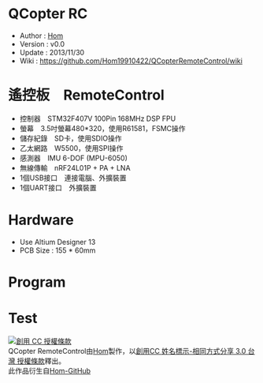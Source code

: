 QCopter RC
========
* Author      : [Hom](https://github.com/Hom19910422)
* Version     : v0.0
* Update      : 2013/11/30
* Wiki        : https://github.com/Hom19910422/QCopterRemoteControl/wiki

遙控板　RemoteControl
========
* 控制器　STM32F407V 100Pin 168MHz DSP FPU
* 螢幕　3.5吋螢幕480*320，使用R61581，FSMC操作
* 儲存紀錄　SD卡，使用SDIO操作
* 乙太網路　W5500，使用SPI操作
* 感測器　IMU 6-DOF (MPU-6050)
* 無線傳輸　nRF24L01P + PA + LNA
* 1個USB接口　連接電腦、外擴裝置
* 1個UART接口　外擴裝置

Hardware
========
* Use Altium Designer 13
* PCB Size : 155 * 60mm

Program
========
  
  
Test
========

  

<a rel="license" href="http://creativecommons.org/licenses/by-sa/3.0/tw/deed.zh_TW"><img alt="創用 CC 授權條款" style="border-width:0" src="http://i.creativecommons.org/l/by-sa/3.0/tw/88x31.png" /></a><br /><span xmlns:dct="http://purl.org/dc/terms/" property="dct:title">QCopter RemoteControl</span>由<a xmlns:cc="http://creativecommons.org/ns#" href="https://plus.google.com/u/0/112822505513154783828/posts" property="cc:attributionName" rel="cc:attributionURL">Hom</a>製作，以<a rel="license" href="http://creativecommons.org/licenses/by-sa/3.0/tw/deed.zh_TW">創用CC 姓名標示-相同方式分享 3.0 台灣 授權條款</a>釋出。<br />此作品衍生自<a xmlns:dct="http://purl.org/dc/terms/" href="https://github.com/Hom19910422" rel="dct:source">Hom-GitHub</a>
